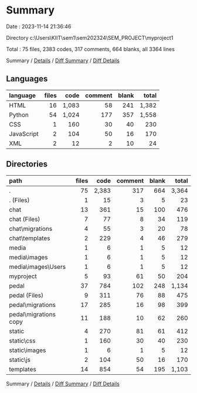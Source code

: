 # Summary

Date : 2023-11-14 21:36:46

Directory c:\\Users\\KIIT\\sem1\\sem202324\\SEM_PROJECT\\myproject1

Total : 75 files,  2383 codes, 317 comments, 664 blanks, all 3364 lines

Summary / [Details](details.md) / [Diff Summary](diff.md) / [Diff Details](diff-details.md)

## Languages
| language | files | code | comment | blank | total |
| :--- | ---: | ---: | ---: | ---: | ---: |
| HTML | 16 | 1,083 | 58 | 241 | 1,382 |
| Python | 54 | 1,024 | 177 | 357 | 1,558 |
| CSS | 1 | 160 | 30 | 40 | 230 |
| JavaScript | 2 | 104 | 50 | 16 | 170 |
| XML | 2 | 12 | 2 | 10 | 24 |

## Directories
| path | files | code | comment | blank | total |
| :--- | ---: | ---: | ---: | ---: | ---: |
| . | 75 | 2,383 | 317 | 664 | 3,364 |
| . (Files) | 1 | 15 | 3 | 5 | 23 |
| chat | 13 | 361 | 15 | 100 | 476 |
| chat (Files) | 7 | 77 | 8 | 34 | 119 |
| chat\\migrations | 4 | 55 | 3 | 20 | 78 |
| chat\\templates | 2 | 229 | 4 | 46 | 279 |
| media | 1 | 6 | 1 | 5 | 12 |
| media\\images | 1 | 6 | 1 | 5 | 12 |
| media\\images\\Users | 1 | 6 | 1 | 5 | 12 |
| myproject | 5 | 93 | 61 | 50 | 204 |
| pedal | 37 | 784 | 102 | 248 | 1,134 |
| pedal (Files) | 9 | 311 | 76 | 88 | 475 |
| pedal\\migrations | 17 | 285 | 16 | 98 | 399 |
| pedal\\migrations copy | 11 | 188 | 10 | 62 | 260 |
| static | 4 | 270 | 81 | 61 | 412 |
| static\\css | 1 | 160 | 30 | 40 | 230 |
| static\\images | 1 | 6 | 1 | 5 | 12 |
| static\\js | 2 | 104 | 50 | 16 | 170 |
| templates | 14 | 854 | 54 | 195 | 1,103 |

Summary / [Details](details.md) / [Diff Summary](diff.md) / [Diff Details](diff-details.md)